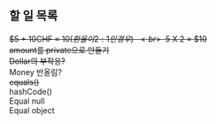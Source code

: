 ## 할 일 목록
~~$5 + 10CHF = $10(환율이 2:1인 경우)~~<br>
~~$5 X 2 = $10~~<br>
~~amount를 private으로 만들기~~<br>
~~Dollar의 부작용?~~<br>
Money 반올림?<br>
~~equals()~~<br>
hashCode()<br>
Equal null<br>
Equal object<br>